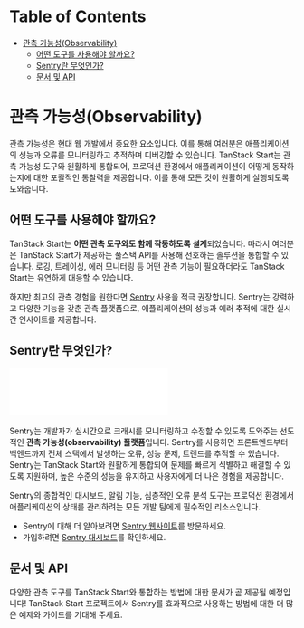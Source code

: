 # Table of Contents

- [관측 가능성(Observability)](#관측-가능성observability)
  - [어떤 도구를 사용해야 할까요?](#어떤-도구를-사용해야-할까요)
  - [Sentry란 무엇인가?](#sentry란-무엇인가)
  - [문서 및 API](#문서-및-api)

# 관측 가능성(Observability)

관측 가능성은 현대 웹 개발에서 중요한 요소입니다. 이를 통해 여러분은 애플리케이션의 성능과 오류를 모니터링하고 추적하며 디버깅할 수 있습니다. TanStack Start는 관측 가능성 도구와 원활하게 통합되어, 프로덕션 환경에서 애플리케이션이 어떻게 동작하는지에 대한 포괄적인 통찰력을 제공합니다. 이를 통해 모든 것이 원활하게 실행되도록 도와줍니다.


## 어떤 도구를 사용해야 할까요?

TanStack Start는 **어떤 관측 도구와도 함께 작동하도록 설계**되었습니다. 따라서 여러분은 TanStack Start가 제공하는 풀스택 API를 사용해 선호하는 솔루션을 통합할 수 있습니다. 로깅, 트레이싱, 에러 모니터링 등 어떤 관측 기능이 필요하더라도 TanStack Start는 유연하게 대응할 수 있습니다.

하지만 최고의 관측 경험을 원한다면 [Sentry](https://sentry.io?utm_source=tanstack) 사용을 적극 권장합니다. Sentry는 강력하고 다양한 기능을 갖춘 관측 플랫폼으로, 애플리케이션의 성능과 에러 추적에 대한 실시간 인사이트를 제공합니다.


## Sentry란 무엇인가?

<a href="https://sentry.io?utm_source=tanstack" alt='Sentry 로고'>
  <picture>
    <source media="(prefers-color-scheme: dark)" srcset="https://raw.githubusercontent.com/tanstack/tanstack.com/main/app/images/sentry-wordmark-light.svg" width="280">
    <source media="(prefers-color-scheme: light)" srcset="https://raw.githubusercontent.com/tanstack/tanstack.com/main/app/images/sentry-wordmark-dark.svg" width="280">
    <img alt="Convex 로고" src="https://raw.githubusercontent.com/tanstack/tanstack.com/main/app/images/sentry-wordmark-light.svg" width="280">
  </picture>
</a>

Sentry는 개발자가 실시간으로 크래시를 모니터링하고 수정할 수 있도록 도와주는 선도적인 **관측 가능성(observability) 플랫폼**입니다. Sentry를 사용하면 프론트엔드부터 백엔드까지 전체 스택에서 발생하는 오류, 성능 문제, 트렌드를 추적할 수 있습니다. Sentry는 TanStack Start와 원활하게 통합되어 문제를 빠르게 식별하고 해결할 수 있도록 지원하며, 높은 수준의 성능을 유지하고 사용자에게 더 나은 경험을 제공합니다.

Sentry의 종합적인 대시보드, 알림 기능, 심층적인 오류 분석 도구는 프로덕션 환경에서 애플리케이션의 상태를 관리하려는 모든 개발 팀에게 필수적인 리소스입니다.

- Sentry에 대해 더 알아보려면 [Sentry 웹사이트](https://sentry.io?utm_source=tanstack)를 방문하세요.
- 가입하려면 [Sentry 대시보드](https://sentry.io/signup?utm_source=tanstack)를 확인하세요.


## 문서 및 API

다양한 관측 도구를 TanStack Start와 통합하는 방법에 대한 문서가 곧 제공될 예정입니다! TanStack Start 프로젝트에서 Sentry를 효과적으로 사용하는 방법에 대한 더 많은 예제와 가이드를 기대해 주세요.



